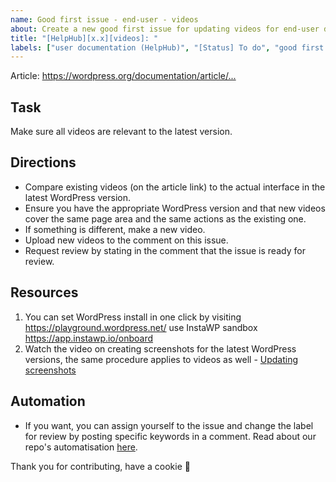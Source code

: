 ```yaml
---
name: Good first issue - end-user - videos
about: Create a new good first issue for updating videos for end-user docs.
title: "[HelpHub][x.x][videos]: "
labels: ["user documentation (HelpHub)", "[Status] To do", "good first issue"]
---
```


Article:  <https://wordpress.org/documentation/article/...>

## Task

Make sure all videos are relevant to the latest version. 

## Directions
- Compare existing videos (on the article link) to the actual interface in the latest WordPress version.
- Ensure you have the appropriate WordPress version and that new videos cover the same page area and the same actions as the existing one.
- If something is different, make a new video.
- Upload new videos to the comment on this issue.
- Request review by stating in the comment that the issue is ready for review.

## Resources
1. You can set WordPress install in one click by visiting https://playground.wordpress.net/ use InstaWP sandbox https://app.instawp.io/onboard
2. Watch the video on creating screenshots for the latest WordPress versions, the same procedure applies to videos as well - [Updating screenshots](https://wordpress.tv/2022/03/04/update-screenshots-in-wordpress-documentation/)

## Automation
- If you want, you can assign yourself to the issue and change the label for review by posting specific keywords in a comment. Read about our repo's automatisation [here](https://make.wordpress.org/docs/handbook/github-repository-and-projects/documentation-issue-tracker/#label-issues).

Thank you for contributing, have a cookie :cookie: 
